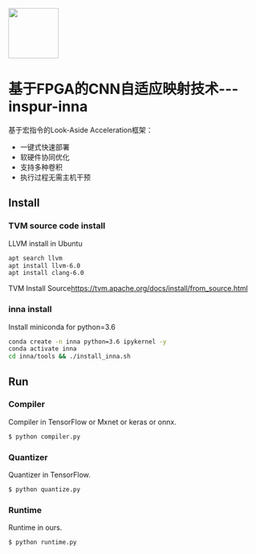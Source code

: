 
<img src="https://github.com/inspur-inna//images/inspur.png" width="100"></a>
# 基于FPGA的CNN自适应映射技术---inspur-inna

基于宏指令的Look-Aside Acceleration框架：

- 一键式快速部署
- 软硬件协同优化
- 支持多种卷积
- 执行过程无需主机干预



## Install

### TVM source code install
LLVM install in Ubuntu
```bash
apt search llvm
apt install llvm-6.0
apt install clang-6.0
```

TVM Install Source<https://tvm.apache.org/docs/install/from_source.html>

### inna install
Install miniconda for python=3.6
```bash
conda create -n inna python=3.6 ipykernel -y
conda activate inna
cd inna/tools && ./install_inna.sh
```


## Run

### Compiler

Compiler  in TensorFlow or Mxnet or keras or onnx.
```bash
$ python compiler.py
```

### Quantizer

Quantizer  in TensorFlow.
```bash
$ python quantize.py
```

### Runtime

Runtime  in ours.
```bash
$ python runtime.py
```
